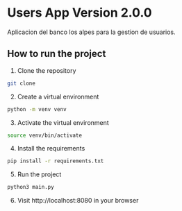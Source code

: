 # Users App Version 2.0.0
 
 Aplicacion del banco los alpes para la gestion de usuarios.

## How to run the project

1. Clone the repository

```bash
git clone 
```

2. Create a virtual environment

```bash
python -m venv venv
```

3. Activate the virtual environment

```bash
source venv/bin/activate
```

4. Install the requirements

```bash
pip install -r requirements.txt
```

5. Run the project

```bash
python3 main.py
```

6. Visit http://localhost:8080 in your browser
